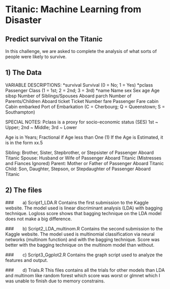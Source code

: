 # Titanic: Machine Learning from Disaster
## Predict survival on the Titanic 

In this challenge, we are asked to complete the analysis of what sorts of people were likely to survive. 

## 1) The Data

VARIABLE DESCRIPTIONS:
*survival        Survival
              (0 = No; 1 = Yes)
*pclass          Passenger Class
             (1 = 1st; 2 = 2nd; 3 = 3rd)
*name            Name
sex             Sex
age             Age
sibsp           Number of Siblings/Spouses Aboard
parch           Number of Parents/Children Aboard
ticket          Ticket Number
fare            Passenger Fare
cabin           Cabin
embarked        Port of Embarkation
                (C = Cherbourg; Q = Queenstown; S = Southampton)

SPECIAL NOTES:
Pclass is a proxy for socio-economic status (SES)
 1st ~ Upper; 2nd ~ Middle; 3rd ~ Lower

Age is in Years; Fractional if Age less than One (1)
 If the Age is Estimated, it is in the form xx.5

Sibling:  Brother, Sister, Stepbrother, or Stepsister of Passenger Aboard Titanic
Spouse:   Husband or Wife of Passenger Aboard Titanic (Mistresses and Fiances Ignored)
Parent:   Mother or Father of Passenger Aboard Titanic
Child:    Son, Daughter, Stepson, or Stepdaughter of Passenger Aboard Titanic

## 2) The files

###&nbsp;&nbsp;&nbsp;&nbsp;&nbsp;&nbsp; a) Script1_LDA.R
Contains the first submission to the Kaggle website. The model used is linear discriminant analysis (LDA) with bagging technique.
Logloss score shows that bagging technique on the LDA model does not make a big difference.

###&nbsp;&nbsp;&nbsp;&nbsp;&nbsp;&nbsp; b) Script2_LDA_multinom.R
Contains the second submission to the Kaggle website. The model used is multinomial classification via neural networks (multinom function) and with the bagging technique. Score was better with the bagging technique on the multinom model than without.

###&nbsp;&nbsp;&nbsp;&nbsp;&nbsp;&nbsp; c) Script3_Ggplot2.R
Contains the graph script used to analyze the features and output.

###&nbsp;&nbsp;&nbsp;&nbsp;&nbsp;&nbsp; d) Trials.R
This files contains all the trials for other models than LDA and multinom like random forest which score was worst or glmnet which I was unable to finish due to memory constrains.
